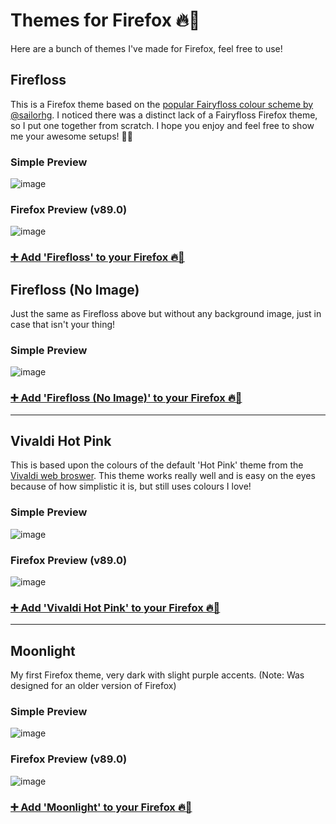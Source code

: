 # Themes for Firefox 🔥🦊
Here are a bunch of themes I've made for Firefox, feel free to use! 

## Firefloss

This is a Firefox theme based on the [popular Fairyfloss colour scheme by @sailorhg](https://sailorhg.github.io/fairyfloss/). 
I noticed there was a distinct lack of a Fairyfloss Firefox theme, so I put one together from scratch. I hope you enjoy and feel free to show me your awesome setups! 🌙✨

### Simple Preview
![image](https://user-images.githubusercontent.com/26250962/120940511-8be1be00-c715-11eb-87f9-5560e724268d.png)
### Firefox Preview (v89.0)
![image](https://user-images.githubusercontent.com/26250962/120939978-ae260c80-c712-11eb-9ad8-a7cce75c9401.png)



### [➕ Add 'Firefloss' to your Firefox 🔥🦊](https://addons.mozilla.org/en-US/firefox/addon/firefloss/)

## Firefloss (No Image)

Just the same as Firefloss above but without any background image, just in case that isn't your thing!

### Simple Preview
![image](https://user-images.githubusercontent.com/26250962/120940489-75d3fd80-c715-11eb-92cd-5a5341fabfe8.png)


### [➕ Add 'Firefloss (No Image)' to your Firefox 🔥🦊](https://addons.mozilla.org/en-US/firefox/addon/firefloss-no-image/)

-----

## Vivaldi Hot Pink

This is based upon the colours of the default 'Hot Pink' theme from the [Vivaldi web broswer](https://vivaldi.com/). This theme works really well and is easy on the eyes because of how simplistic it is, but still uses colours I love!

### Simple Preview
![image](https://user-images.githubusercontent.com/26250962/120938821-be3aed80-c70c-11eb-9807-5b9e0fb4c2fa.png)
### Firefox Preview (v89.0)
![image](https://user-images.githubusercontent.com/26250962/120939912-42dc3a80-c712-11eb-97fb-6ce8f9265013.png)



### [➕ Add 'Vivaldi Hot Pink' to your Firefox 🔥🦊](https://addons.mozilla.org/en-US/firefox/addon/vivaldi-hot-pink/)

-----

## Moonlight

My first Firefox theme, very dark with slight purple accents. (Note: Was designed for an older version of Firefox)

### Simple Preview
![image](https://user-images.githubusercontent.com/26250962/120938871-f4786d00-c70c-11eb-8dfa-3141bcd89e32.png)
### Firefox Preview (v89.0)
![image](https://user-images.githubusercontent.com/26250962/120939998-cc8c0800-c712-11eb-94b7-3fb32c49269a.png)



### [➕ Add 'Moonlight' to your Firefox 🔥🦊](https://addons.mozilla.org/en-US/firefox/addon/snuggle/)
